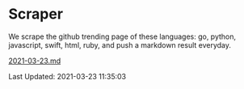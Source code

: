 # Scraper

We scrape the github trending page of these languages: go, python, javascript, swift, html, ruby, and push a markdown result everyday.

[2021-03-23.md](https://github.com/henson/Scraper/blob/master/2021-03-23.md)

Last Updated: 2021-03-23 11:35:03